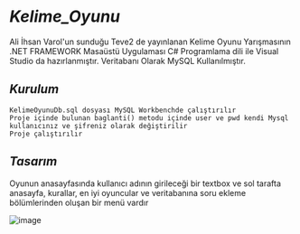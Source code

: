 # _Kelime_Oyunu_

Ali İhsan Varol'un sunduğu Teve2 de yayınlanan Kelime Oyunu Yarışmasının .NET FRAMEWORK Masaüstü Uygulaması
C# Programlama dili ile Visual Studio da hazırlanmıştır.
Veritabanı Olarak MySQL Kullanılmıştır.

## _Kurulum_

    KelimeOyunuDb.sql dosyası MySQL Workbenchde çalıştırılır
    Proje içinde bulunan baglanti() metodu içinde user ve pwd kendi Mysql kullanıcınız ve şifreniz olarak değiştirilir
    Proje çalıştırılır
    
## _Tasarım_

 Oyunun anasayfasında kullanıcı adının girileceği bir textbox ve sol tarafta anasayfa, kurallar, en iyi oyuncular ve veritabanına soru ekleme bölümlerinden oluşan bir menü vardır 
         
  ![image](https://user-images.githubusercontent.com/71495532/113892396-9bed2800-97ce-11eb-8244-25ddb61652a0.png)
  
